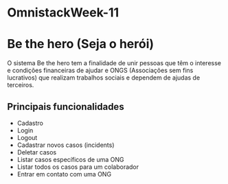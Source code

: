 # OmnistackWeek-11

# Be the hero (Seja o herói)

O sistema Be the hero tem a finalidade de unir pessoas que têm o interesse e condições financeiras de ajudar e ONGS (Associações sem fins lucrativos) que realizam trabalhos sociais e dependem de ajudas de terceiros.

## Principais funcionalidades

- Cadastro
- Login
- Logout
- Cadastrar novos casos (incidents)
- Deletar casos
- Listar casos específicos de uma ONG
- Listar todos os casos para um colaborador
- Entrar em contato com uma ONG
